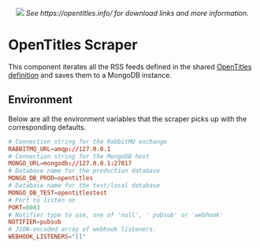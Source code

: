 <p align="center">
 <img src="https://raw.githubusercontent.com/opentitles/client/master/images/header.png")/>
 <i>See https://opentitles.info/ for download links and more information.</i>
</p>

# OpenTitles Scraper
This component iterates all the RSS feeds defined in the shared [OpenTitles definition](https://github.com/opentitles/definition) and saves them to a MongoDB instance.

## Environment

Below are all the environment variables that the scraper picks up with the corresponding defaults.

```conf
# Connection string for the RabbitMQ exchange
RABBITMQ_URL=amqp://127.0.0.1
# Connection string for the MongoDB host
MONGO_URL=mongodb://127.0.0.1:27017
# Database name for the production database
MONGO_DB_PROD=opentitles
# Database name for the test/local database
MONGO_DB_TEST=opentitlestest
# Port to listen on
PORT=8083
# Notifier type to use, one of 'null', ' pubsub' or 'webhook'
NOTIFIER=pubsub
# JSON-encoded array of webhook listeners.
WEBHOOK_LISTENERS="[]"
```

